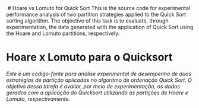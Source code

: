 <img src="https://github.com/PyvesB/alexa-revolutionary-calendar/raw/master/images/english.png?raw=true" alt="" style="max-width:100%;">
# Hoare vs Lomuto for Quick Sort
This is the source code for experimental performance analysis of two partition strategies applied to the Quick Sort sorting algorithm.
The objective of this task is to evaluate, through experimentation, the data generated with the application of Quick Sort using the Hoare and Lomuto partitions, respectively.

# Hoare x Lomuto para o Quicksort

<i>Este é um código-fonte para análise experimental de desempenho de duas estratégias de partição aplicadas no algoritmo de ordenação Quick Sort. 
O objetivo dessa tarefa é avaliar, por meio de experimentação, os dados gerados com a aplicação do Quicksort utilizando as partições de Hoare e Lomuto, respectivamente.</i>

